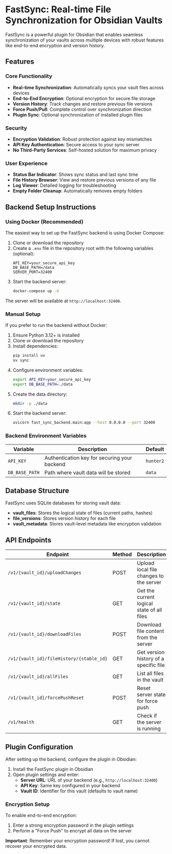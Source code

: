 # FastSync: Real-time File Synchronization for Obsidian Vaults

FastSync is a powerful plugin for Obsidian that enables seamless synchronization of your vaults across multiple devices with robust features like end-to-end encryption and version history.

## Features

### Core Functionality
- **Real-time Synchronization**: Automatically syncs your vault files across devices
- **End-to-End Encryption**: Optional encryption for secure file storage
- **Version History**: Track changes and restore previous file versions
- **Force Push/Pull**: Complete control over synchronization direction
- **Plugin Sync**: Optional synchronization of installed plugin files

### Security
- **Encryption Validation**: Robust protection against key mismatches
- **API Key Authentication**: Secure access to your sync server
- **No Third-Party Services**: Self-hosted solution for maximum privacy

### User Experience
- **Status Bar Indicator**: Shows sync status and last sync time
- **File History Browser**: View and restore previous versions of any file
- **Log Viewer**: Detailed logging for troubleshooting
- **Empty Folder Cleanup**: Automatically removes empty folders

## Backend Setup Instructions

### Using Docker (Recommended)

The easiest way to set up the FastSync backend is using Docker Compose:

1. Clone or download the repository
2. Create a `.env` file in the repository root with the following variables (optional):
   ```
   API_KEY=your_secure_api_key
   DB_BASE_PATH=/data
   SERVER_PORT=32400
   ```
3. Start the backend server:
   ```bash
   docker-compose up -d
   ```

The server will be available at `http://localhost:32400`.

### Manual Setup

If you prefer to run the backend without Docker:

1. Ensure Python 3.12+ is installed
2. Clone or download the repository
3. Install dependencies:
   ```bash
   pip install uv
   uv sync
   ```
4. Configure environment variables:
   ```bash
   export API_KEY=your_secure_api_key
   export DB_BASE_PATH=./data
   ```
5. Create the data directory:
   ```bash
   mkdir -p ./data
   ```
6. Start the backend server:
   ```bash
   uvicorn fast_sync_backend.main:app --host 0.0.0.0 --port 32400
   ```

### Backend Environment Variables

| Variable | Description | Default |
|----------|-------------|---------|
| `API_KEY` | Authentication key for securing your backend | `hunter2` |
| `DB_BASE_PATH` | Path where vault data will be stored | `data` |

## Database Structure

FastSync uses SQLite databases for storing vault data:

- **vault_files**: Stores the logical state of files (current paths, hashes)
- **file_versions**: Stores version history for each file
- **vault_metadata**: Stores vault-level metadata like encryption validation

## API Endpoints

| Endpoint | Method | Description |
|----------|--------|-------------|
| `/v1/{vault_id}/uploadChanges` | POST | Upload local file changes to the server |
| `/v1/{vault_id}/state` | GET | Get the current logical state of all files |
| `/v1/{vault_id}/downloadFiles` | POST | Download file content from the server |
| `/v1/{vault_id}/fileHistory/{stable_id}` | GET | Get version history of a specific file |
| `/v1/{vault_id}/allFiles` | GET | List all files in the vault |
| `/v1/{vault_id}/forcePushReset` | POST | Reset server state for force push |
| `/v1/health` | GET | Check if the server is running |

## Plugin Configuration

After setting up the backend, configure the plugin in Obsidian:

1. Install the FastSync plugin in Obsidian
2. Open plugin settings and enter:
   - **Server URL**: URL of your backend (e.g., `http://localhost:32400`)
   - **API Key**: Same key configured in your backend
   - **Vault ID**: Identifier for this vault (defaults to vault name)

### Encryption Setup

To enable end-to-end encryption:

1. Enter a strong encryption password in the plugin settings
2. Perform a "Force Push" to encrypt all data on the server

**Important**: Remember your encryption password! If lost, you cannot recover your encrypted data.
